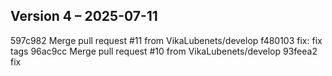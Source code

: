 ## Version 4 – 2025-07-11

597c982 Merge pull request #11 from VikaLubenets/develop
f480103 fix: fix tags
96ac9cc Merge pull request #10 from VikaLubenets/develop
93feea2 fix

